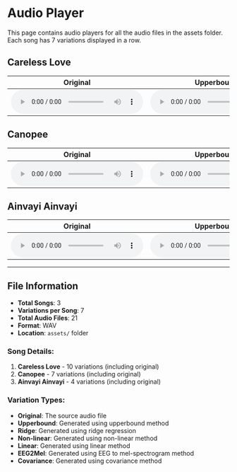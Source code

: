 # Audio Player

This page contains audio players for all the audio files in the assets folder. Each song has 7 variations displayed in a row.

## Careless Love

| Original | Upperbound | Ridge | Non-linear | Linear | EEG2Mel | Covariance |
|----------|------------|-------|------------|--------|---------|------------|
| <audio controls><source src="assets/careless_love-10_orig.wav" type="audio/wav">Your browser does not support the audio element.</audio> | <audio controls><source src="assets/careless_love-10_gen_upperbound.wav" type="audio/wav">Your browser does not support the audio element.</audio> | <audio controls><source src="assets/careless_love-10_gen_ridge.wav" type="audio/wav">Your browser does not support the audio element.</audio> | <audio controls><source src="assets/careless_love-10_gen_nonlin.wav" type="audio/wav">Your browser does not support the audio element.</audio> | <audio controls><source src="assets/careless_love-10_gen_lin.wav" type="audio/wav">Your browser does not support the audio element.</audio> | <audio controls><source src="assets/careless_love-10_gen_eeg2mel.wav" type="audio/wav">Your browser does not support the audio element.</audio> | <audio controls><source src="assets/careless_love-10_gen_cov.wav" type="audio/wav">Your browser does not support the audio element.</audio> |

## Canopee

| Original | Upperbound | Ridge | Non-linear | Linear | EEG2Mel | Covariance |
|----------|------------|-------|------------|--------|---------|------------|
| <audio controls><source src="assets/canopee-7_orig.wav" type="audio/wav">Your browser does not support the audio element.</audio> | <audio controls><source src="assets/canopee-7_gen_upperbound.wav" type="audio/wav">Your browser does not support the audio element.</audio> | <audio controls><source src="assets/canopee-7_gen_ridge.wav" type="audio/wav">Your browser does not support the audio element.</audio> | <audio controls><source src="assets/canopee-7_gen_nonlin.wav" type="audio/wav">Your browser does not support the audio element.</audio> | <audio controls><source src="assets/canopee-7_gen_lin.wav" type="audio/wav">Your browser does not support the audio element.</audio> | <audio controls><source src="assets/canopee-7_gen_eeg2mel.wav" type="audio/wav">Your browser does not support the audio element.</audio> | <audio controls><source src="assets/canopee-7_gen_cov.wav" type="audio/wav">Your browser does not support the audio element.</audio> |

## Ainvayi Ainvayi

| Original | Upperbound | Ridge | Non-linear | Linear | EEG2Mel | Covariance |
|----------|------------|-------|------------|--------|---------|------------|
| <audio controls><source src="assets/ainvayi_ainvayi-4_orig.wav" type="audio/wav">Your browser does not support the audio element.</audio> | <audio controls><source src="assets/ainvayi_ainvayi-4_gen_upperbound.wav" type="audio/wav">Your browser does not support the audio element.</audio> | <audio controls><source src="assets/ainvayi_ainvayi-4_gen_ridge.wav" type="audio/wav">Your browser does not support the audio element.</audio> | <audio controls><source src="assets/ainvayi_ainvayi-4_gen_nonlin.wav" type="audio/wav">Your browser does not support the audio element.</audio> | <audio controls><source src="assets/ainvayi_ainvayi-4_gen_lin.wav" type="audio/wav">Your browser does not support the audio element.</audio> | <audio controls><source src="assets/ainvayi_ainvayi-4_gen_eeg2mel.wav" type="audio/wav">Your browser does not support the audio element.</audio> | <audio controls><source src="assets/ainvayi_ainvayi-4_gen_cov.wav" type="audio/wav">Your browser does not support the audio element.</audio> |

---

## File Information

- **Total Songs**: 3
- **Variations per Song**: 7
- **Total Audio Files**: 21
- **Format**: WAV
- **Location**: `assets/` folder

### Song Details:
1. **Careless Love** - 10 variations (including original)
2. **Canopee** - 7 variations (including original)  
3. **Ainvayi Ainvayi** - 4 variations (including original)

### Variation Types:
- **Original**: The source audio file
- **Upperbound**: Generated using upperbound method
- **Ridge**: Generated using ridge regression
- **Non-linear**: Generated using non-linear method
- **Linear**: Generated using linear method
- **EEG2Mel**: Generated using EEG to mel-spectrogram method
- **Covariance**: Generated using covariance method 